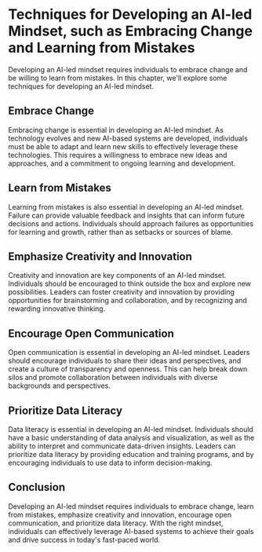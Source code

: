 Techniques for Developing an AI-led Mindset, such as Embracing Change and Learning from Mistakes
=========================================================================================================================================

Developing an AI-led mindset requires individuals to embrace change and be willing to learn from mistakes. In this chapter, we'll explore some techniques for developing an AI-led mindset.

Embrace Change
--------------

Embracing change is essential in developing an AI-led mindset. As technology evolves and new AI-based systems are developed, individuals must be able to adapt and learn new skills to effectively leverage these technologies. This requires a willingness to embrace new ideas and approaches, and a commitment to ongoing learning and development.

Learn from Mistakes
-------------------

Learning from mistakes is also essential in developing an AI-led mindset. Failure can provide valuable feedback and insights that can inform future decisions and actions. Individuals should approach failures as opportunities for learning and growth, rather than as setbacks or sources of blame.

Emphasize Creativity and Innovation
-----------------------------------

Creativity and innovation are key components of an AI-led mindset. Individuals should be encouraged to think outside the box and explore new possibilities. Leaders can foster creativity and innovation by providing opportunities for brainstorming and collaboration, and by recognizing and rewarding innovative thinking.

Encourage Open Communication
----------------------------

Open communication is essential in developing an AI-led mindset. Leaders should encourage individuals to share their ideas and perspectives, and create a culture of transparency and openness. This can help break down silos and promote collaboration between individuals with diverse backgrounds and perspectives.

Prioritize Data Literacy
------------------------

Data literacy is essential in developing an AI-led mindset. Individuals should have a basic understanding of data analysis and visualization, as well as the ability to interpret and communicate data-driven insights. Leaders can prioritize data literacy by providing education and training programs, and by encouraging individuals to use data to inform decision-making.

Conclusion
----------

Developing an AI-led mindset requires individuals to embrace change, learn from mistakes, emphasize creativity and innovation, encourage open communication, and prioritize data literacy. With the right mindset, individuals can effectively leverage AI-based systems to achieve their goals and drive success in today's fast-paced world.

